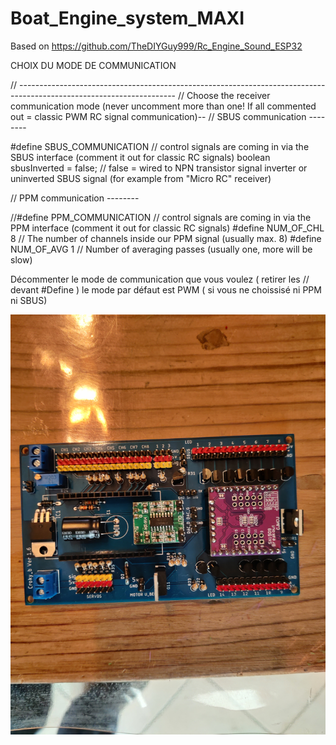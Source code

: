 # Boat_Engine_system_MAXI

Based on https://github.com/TheDIYGuy999/Rc_Engine_Sound_ESP32

CHOIX DU MODE DE COMMUNICATION 

// ---------------------------------------------------------------------------------------------------------------------
// Choose the receiver communication mode (never uncomment more than one! If all commented out = classic PWM RC signal communication)--
// SBUS communication --------

#define SBUS_COMMUNICATION // control signals are coming in via the SBUS interface (comment it out for classic RC signals)
boolean sbusInverted = false; // false = wired to NPN transistor signal inverter or uninverted SBUS signal (for example from "Micro RC" receiver)

// PPM communication --------

//#define PPM_COMMUNICATION // control signals are coming in via the PPM interface (comment it out for classic RC signals)
#define NUM_OF_CHL 8          // The number of channels inside our PPM signal (usually max. 8)
#define NUM_OF_AVG 1          // Number of averaging passes (usually one, more will be slow)

Décommenter le mode de communication que vous voulez ( retirer les // devant #Define ) 
le mode par défaut est PWM ( si vous ne choissisé ni PPM ni SBUS) 

![](https://github.com/croky-b/Boat_Engine_system_MAXI/blob/main/IMG_20201025_121146.jpg)
